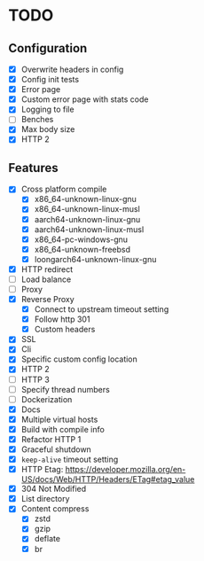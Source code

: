# TODO

## Configuration

- [x] Overwrite headers in config
- [x] Config init tests
- [x] Error page
- [x] Custom error page with stats code
- [x] Logging to file
- [ ] Benches
- [x] Max body size
- [x] HTTP 2

## Features

- [x] Cross platform compile
  - [x] x86_64-unknown-linux-gnu
  - [x] x86_64-unknown-linux-musl
  - [x] aarch64-unknown-linux-gnu
  - [x] aarch64-unknown-linux-musl
  - [x] x86_64-pc-windows-gnu
  - [x] x86_64-unknown-freebsd
  - [x] loongarch64-unknown-linux-gnu
- [x] HTTP redirect
- [ ] Load balance
- [ ] Proxy
- [x] Reverse Proxy
  - [x] Connect to upstream timeout setting
  - [x] Follow http 301
  - [x] Custom headers
- [x] SSL
- [x] Cli
- [x] Specific custom config location
- [x] HTTP 2
- [ ] HTTP 3
- [ ] Specify thread numbers
- [ ] Dockerization
- [x] Docs
- [x] Multiple virtual hosts
- [x] Build with compile info
- [x] Refactor HTTP 1
- [x] Graceful shutdown
- [x] `keep-alive` timeout setting
- [x] HTTP Etag: <https://developer.mozilla.org/en-US/docs/Web/HTTP/Headers/ETag#etag_value>
- [x] 304 Not Modified
- [x] List directory
- [x] Content compress
  - [x] zstd
  - [x] gzip
  - [x] deflate
  - [x] br
